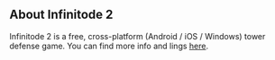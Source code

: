 ## About Infinitode 2

Infinitode 2 is a free, cross-platform (Android / iOS / Windows) tower defense game.
You can find more info and lings [here](https://infinitode.prineside.com).
